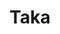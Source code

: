 ---
description: 文艺、清新、一般人拍不出这样的照片吧。
layout: post
results:
- primaryGenreName: Social Networking
  version: '1.7.6'
  genreIds:
  - '6005'
  - '6016'
  formattedPrice: 免费
  artworkUrl60: http://is3.mzstatic.com/image/thumb/Purple60/v4/68/a5/7e/68a57eea-807e-876b-dea8-ecc197a8ef34/source/60x60bb.jpg
  minimumOsVersion: '7.0'
  appletvScreenshotUrls: &a []
  sellerName: Tatata(Beijing) Culture Media Co., Ltd.
  supportedDevices:
  - iPhone4
  - iPad2Wifi
  - iPad23G
  - iPhone4S
  - iPadThirdGen
  - iPadThirdGen4G
  - iPhone5
  - iPodTouchFifthGen
  - iPadFourthGen
  - iPadFourthGen4G
  - iPadMini
  - iPadMini4G
  - iPhone5c
  - iPhone5s
  - iPhone6
  - iPhone6Plus
  - iPodTouchSixthGen
  genres:
  - 社交
  - 娱乐
  currentVersionReleaseDate: '2016-05-03T02:15:56Z'
  trackName: Taka
  isVppDeviceBasedLicensingEnabled: true
  description: '人生总是被许多不经意的相遇改变，但，绝不只是刷颜值。

    真实表达，自由释放，才可能遇见对的人。

    拍张照片配句话，或仅仅是发一句话，制作成穿越时空到社交卡片，投递到你想去的地方，被愿意的人看见，于是有了第一次“勾搭”。

    对喜欢的人亮盏灯，等待他／她的点亮，原来你们彼此喜欢。

    允许走心，不允许后悔。同一张卡片刷过就不再回来。

    拿出诚意，为我点灯。抓住我，或永不再见。

    拒绝骚扰，敞开心扉，在这里邂逅最真实的陌生人。


    功能特点：

    简单社交：浏览卡片接收陌生人“瞬间”状态，可以立即回复私聊“勾搭”，也可以“点灯”申请添加好友。

    精彩卡片：不管是一段心情文字还是一张精彩图片，都可以单独被制作成卡片，并记录时间地点等适配信息。

    最酷地图：制作出的社交卡片可以任意发往你所在城市的某个地方；也可以点击地图去你想去的地方接收卡片。

    亮灯：男生每天有30次亮灯的权限，女生每天有40次亮灯的权限。



    关于我们：

    官方网站: tashenghuo.com.cn

    客服邮箱：taka@tatata.cc

    微信公众号：Taka热图榜

    新浪微博：Taka


    有时候，这城市孤单得需要另一个同类，如果会帮到你，就请给我们评论打分噢～'
  price: 0
  trackId: 967147126
  releaseDate: '2015-04-04T13:07:22Z'
  advisories:
  - 偶尔/轻微的亵渎或低俗幽默
  - 偶尔/轻度医药/医疗信息
  - 频繁/强烈的成人/性暗示题材
  - 偶尔/轻微的烟酒或毒品使用或相关内容
  - 偶尔/轻微的惊悚/恐怖题材
  screenshotUrls:
  - http://a4.mzstatic.com/us/r30/Purple6/v4/b7/59/63/b7596329-76b2-918b-ba94-0cfb45b25a43/screen1136x1136.jpeg
  - http://a2.mzstatic.com/us/r30/Purple6/v4/58/21/80/582180e1-b173-34ff-04bc-d22b8502bf6e/screen1136x1136.jpeg
  - http://a1.mzstatic.com/us/r30/Purple6/v4/0e/1b/56/0e1b5619-656f-939e-7380-ffee74c67787/screen1136x1136.jpeg
  - http://a3.mzstatic.com/us/r30/Purple6/v4/b8/38/d1/b838d1b2-a112-947d-1630-12c00cfa6399/screen1136x1136.jpeg
  artistViewUrl: https://itunes.apple.com/cn/developer/ta-ta-ta-bei-jing-wen-hua/id1031426401?uo=4
  primaryGenreId: 6005
  userRatingCount: 81
  kind: software
  fileSizeBytes: '36561713'
  bundleId: com.herstyle.taka
  trackContentRating: 17+
  releaseNotes: 1.修改发卡时天气温度显示不准问题;
  contentAdvisoryRating: 17+
  trackCensoredName: Taka
  isGameCenterEnabled: false
  artistName: 她她她(北京)文化传媒有限公司
  languageCodesISO2A:
  - EN
  - ZH
  averageUserRating: 5
  features: *a
  wrapperType: software
  artworkUrl512: http://is3.mzstatic.com/image/thumb/Purple60/v4/68/a5/7e/68a57eea-807e-876b-dea8-ecc197a8ef34/source/512x512bb.jpg
  artworkUrl100: http://is3.mzstatic.com/image/thumb/Purple60/v4/68/a5/7e/68a57eea-807e-876b-dea8-ecc197a8ef34/source/100x100bb.jpg
  trackViewUrl: https://geo.itunes.apple.com/cn/app/taka/id967147126?mt=8&uo=4
  artistId: 1031426401
  currency: CNY
  ipadScreenshotUrls: *a
category: 社交
tags: tag1
resultCount: 1
title: Taka

---